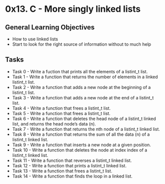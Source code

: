 # 0x13. C - More singly linked lists

## General Learning Objectives 
* How to use linked lists
* Start to look for the right source of information without to much help

## Tasks
* Task 0 - Write a fuction that prints all the elements of a listint_t list.
* Task 1 - Write a function that returns the number of elements in a linked listint_t list.
* Task 2 - Write a function that adds a new node at the beginning of a listint_t list.
* Task 3 - Write a function that adds a new node at the end of a listint_t list.
* Task 4 - Write a function that frees a listint_t list.
* Task 5 - Write a function that frees a listint_t list.
* Task 6 - Write a function that deletes the head node of a listint_t linked list, and returns the head node’s data (n).
* Task 7 - Write a function that returns the nth node of a listint_t linked list.
* Task 8 - Write a function that returns the sum of all the data (n) of a listint_t linked list.
* Task 9 - Write a function that inserts a new node at a given position.
* Task 10 - Write a function that deletes the node at index index of a listint_t linked list.
* Task 11 - Write a function that reverses a listint_t linked list.
* Task 12 - Write a function that prints a listint_t linked list.
* Task 13 - Write a function that frees a listint_t list.
* Task 14 - Write a function that finds the loop in a linked list.
